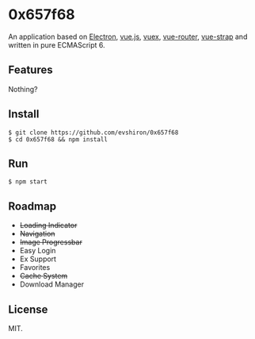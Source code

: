 # 0x657f68

An application based on [Electron](http://electron.atom.io), [vue.js](http://vuejs.org), [vuex](http://vuejs.github.io/vuex/), [vue-router](http://vuejs.github.io/vue-router/), [vue-strap](http://yuche.github.io/vue-strap/) and written in pure ECMAScript 6.

## Features

Nothing?

## Install

```shell
$ git clone https://github.com/evshiron/0x657f68
$ cd 0x657f68 && npm install
```

## Run

```shell
$ npm start
```

## Roadmap

* ~~Loading Indicator~~
* ~~Navigation~~
* ~~Image Progressbar~~
* Easy Login
* Ex Support
* Favorites
* ~~Cache System~~
* Download Manager

## License

MIT.
